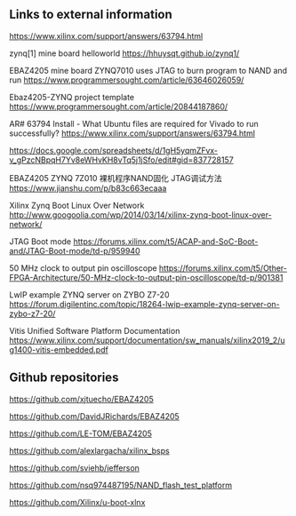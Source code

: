 ## Links to external information

https://www.xilinx.com/support/answers/63794.html

zynq[1] mine board helloworld
https://hhuysqt.github.io/zynq1/

EBAZ4205 mine board ZYNQ7010 uses JTAG to burn program to NAND and run
https://www.programmersought.com/article/63646026059/

Ebaz4205-ZYNQ project template
https://www.programmersought.com/article/20844187860/

AR# 63794 Install - What Ubuntu files are required for Vivado to run successfully?
https://www.xilinx.com/support/answers/63794.html

https://docs.google.com/spreadsheets/d/1gH5yqmZFvx-v_gPzcNBpqH7Yv8eWHvKH8vTq5j1jSfo/edit#gid=837728157

EBAZ4205 ZYNQ 7Z010 裸机程序NAND固化 JTAG调试方法
https://www.jianshu.com/p/b83c663ecaaa

Xilinx Zynq Boot Linux Over Network
http://www.googoolia.com/wp/2014/03/14/xilinx-zynq-boot-linux-over-network/

JTAG Boot mode
https://forums.xilinx.com/t5/ACAP-and-SoC-Boot-and/JTAG-Boot-mode/td-p/959940

50 MHz clock to output pin oscilloscope
https://forums.xilinx.com/t5/Other-FPGA-Architecture/50-MHz-clock-to-output-pin-oscilloscope/td-p/901381

LwIP example ZYNQ server on ZYBO Z7-20
https://forum.digilentinc.com/topic/18264-lwip-example-zynq-server-on-zybo-z7-20/

Vitis Unified Software Platform Documentation
https://www.xilinx.com/support/documentation/sw_manuals/xilinx2019_2/ug1400-vitis-embedded.pdf

## Github repositories




https://github.com/xjtuecho/EBAZ4205

https://github.com/DavidJRichards/EBAZ4205

https://github.com/LE-TOM/EBAZ4205

https://github.com/alexlargacha/xilinx_bsps

https://github.com/sviehb/jefferson

https://github.com/nsq974487195/NAND_flash_test_platform

https://github.com/Xilinx/u-boot-xlnx

